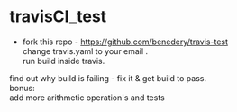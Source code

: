 # travisCI_test

- fork this repo - https://github.com/benedery/travis-test  
  change travis.yaml to your email .  
  run build inside travis.

find out why build is failing - fix it & get build to pass.  
 bonus:  
add more arithmetic operation's and tests
